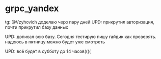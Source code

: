 # grpc_yandex
tg: @Vzyhovich
доделаю черз пару дней
UPD: прикрутил авторизация, почти прикрутил базу данных



UPD: дописал всю базу. Сегодня тестирую пишу гайдик как проверять. надеюсь в пятницу можно будет уже смотреть



UPD: всё будет в субботу до 14 часов((((
